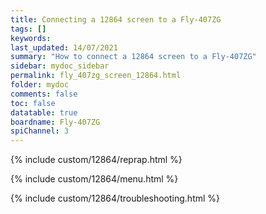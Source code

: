 ```yaml
---
title: Connecting a 12864 screen to a Fly-407ZG
tags: []
keywords: 
last_updated: 14/07/2021
summary: "How to connect a 12864 screen to a Fly-407ZG"
sidebar: mydoc_sidebar
permalink: fly_407zg_screen_12864.html
folder: mydoc
comments: false
toc: false
datatable: true
boardname: Fly-407ZG
spiChannel: 3
---
```


{% include custom/12864/reprap.html %}

{% include custom/12864/menu.html %}

{% include custom/12864/troubleshooting.html %}
